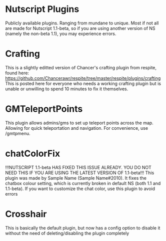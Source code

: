 # Nutscript Plugins
Publicly available plugins. Ranging from mundane to unique.
Most if not all are made for Nutscript 1.1-beta, so if you are using another version of NS (namely the non-beta 1.1), you may experience errors.

# Crafting
This is a slightly editted version of Chancer's crafting plugin from respite, found here: https://github.com/Chancerawr/respite/tree/master/respite/plugins/crafting
This is posted here for everyone who needs a working crafting plugin but is unable or unwilling to spend 10 minutes to fix it themselves.

# GMTeleportPoints
This plugin allows admins/gms to set up teleport points across the map. Allowing for quick teleportation and navigation.
For convenience, use /gmtpmenu.

# chatColorFix
!!!NUTSCRIPT 1.1-beta HAS FIXED THIS ISSUE ALREADY. YOU DO NOT NEED THIS IF YOU ARE USING THE LATEST VERSION OF 1.1-beta!!!
This plugin was made by Sample Name (Sample Name#2010). It fixes the chatbox colour setting, which is currently broken in default NS (both 1.1 and 1.1-beta). If you want to customize the chat color, use this plugin to avoid errors

# Crosshair
This is basically the default plugin, but now has a config option to disable it without the need of deleting/disabling the plugin completely

